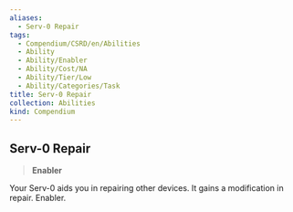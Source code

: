 ```yaml
---
aliases:
  - Serv-0 Repair
tags:
  - Compendium/CSRD/en/Abilities
  - Ability
  - Ability/Enabler
  - Ability/Cost/NA
  - Ability/Tier/Low
  - Ability/Categories/Task
title: Serv-0 Repair
collection: Abilities
kind: Compendium
---
```

## Serv-0 Repair  
>**Enabler**
  
Your Serv-0 aids you in repairing other devices. It gains a modification in repair. Enabler.